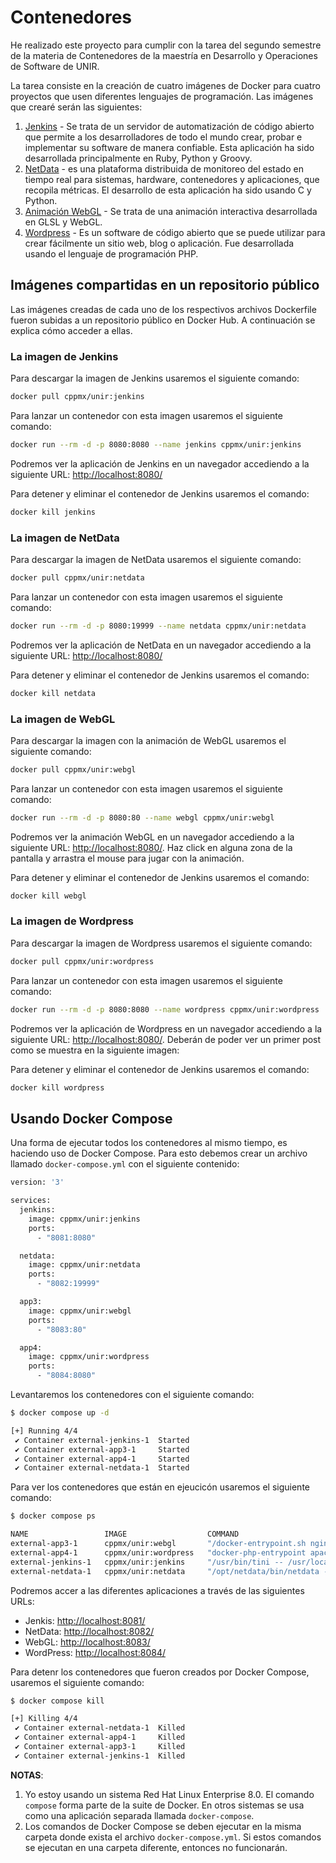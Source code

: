 # Contenedores

He realizado este proyecto para cumplir con la tarea del segundo semestre de la materia de Contenedores de la maestría en Desarrollo y Operaciones de Software de UNIR.

La tarea consiste en la creación de cuatro imágenes de Docker para cuatro proyectos que usen diferentes lenguajes de programación.
Las imágenes que crearé serán las siguientes:

1. [Jenkins](JENKINS.md) - Se trata de un servidor de automatización de código abierto que permite a los desarrolladores de todo el mundo crear, probar e implementar su software de manera confiable. Esta aplicación ha sido desarrollada principalmente en Ruby, Python y Groovy.
2. [NetData](NETDATA.md) - es una plataforma distribuida de monitoreo del estado en tiempo real para sistemas, hardware, contenedores y aplicaciones, que recopila métricas. El desarrollo de esta aplicación ha sido usando C y Python.
3. [Animación WebGL](WEBGL.md) - Se trata de una animación interactiva desarrollada en GLSL y WebGL.
4. [Wordpress](WORDPRESS.md) - Es un software de código abierto que se puede utilizar para crear fácilmente un sitio web, blog o aplicación. Fue desarrollada usando el lenguaje de programación PHP.

## Imágenes compartidas en un repositorio público

Las imágenes creadas de cada uno de los respectivos archivos Dockerfile fueron subidas a un repositorio público en Docker Hub. A continuación se explica cómo acceder a ellas.

### La imagen de Jenkins

Para descargar la imagen de Jenkins usaremos el siguiente comando:

```bash
docker pull cppmx/unir:jenkins
```

Para lanzar un contenedor con esta imagen usaremos el siguiente comando:

```bash
docker run --rm -d -p 8080:8080 --name jenkins cppmx/unir:jenkins
```

Podremos ver la aplicación de Jenkins en un navegador accediendo a la siguiente URL: <http://localhost:8080/>

Para detener y eliminar el contenedor de Jenkins usaremos el comando:

```bash
docker kill jenkins
```

### La imagen de NetData

Para descargar la imagen de NetData usaremos el siguiente comando:

```bash
docker pull cppmx/unir:netdata
```

Para lanzar un contenedor con esta imagen usaremos el siguiente comando:

```bash
docker run --rm -d -p 8080:19999 --name netdata cppmx/unir:netdata
```

Podremos ver la aplicación de NetData en un navegador accediendo a la siguiente URL: <http://localhost:8080/>

Para detener y eliminar el contenedor de Jenkins usaremos el comando:

```bash
docker kill netdata
```

### La imagen de WebGL

Para descargar la imagen con la animación de WebGL usaremos el siguiente comando:

```bash
docker pull cppmx/unir:webgl
```

Para lanzar un contenedor con esta imagen usaremos el siguiente comando:

```bash
docker run --rm -d -p 8080:80 --name webgl cppmx/unir:webgl
```

Podremos ver la animación WebGL en un navegador accediendo a la siguiente URL: <http://localhost:8080/>. Haz click en alguna zona de la pantalla y arrastra el mouse para jugar con la animación.

Para detener y eliminar el contenedor de Jenkins usaremos el comando:

```bash
docker kill webgl
```

### La imagen de Wordpress

Para descargar la imagen de Wordpress usaremos el siguiente comando:

```bash
docker pull cppmx/unir:wordpress
```

Para lanzar un contenedor con esta imagen usaremos el siguiente comando:

```bash
docker run --rm -d -p 8080:8080 --name wordpress cppmx/unir:wordpress
```

Podremos ver la aplicación de Wordpress en un navegador accediendo a la siguiente URL: <http://localhost:8080/>. Deberán de poder ver un primer post como se muestra en la siguiente imagen:

Para detener y eliminar el contenedor de Jenkins usaremos el comando:

```bash
docker kill wordpress
```

## Usando Docker Compose

Una forma de ejecutar todos los contenedores al mismo tiempo, es haciendo uso de Docker Compose. Para esto debemos crear un archivo llamado `docker-compose.yml` con el siguiente contenido:

```bash
version: '3'

services:
  jenkins:
    image: cppmx/unir:jenkins
    ports:
      - "8081:8080"

  netdata:
    image: cppmx/unir:netdata
    ports:
      - "8082:19999"

  app3:
    image: cppmx/unir:webgl
    ports:
      - "8083:80"

  app4:
    image: cppmx/unir:wordpress
    ports:
      - "8084:8080"
```

Levantaremos los contenedores con el siguiente comando:

```bash
$ docker compose up -d

[+] Running 4/4
 ✔ Container external-jenkins-1  Started                                                     0.0s 
 ✔ Container external-app3-1     Started                                                     0.0s 
 ✔ Container external-app4-1     Started                                                     0.0s 
 ✔ Container external-netdata-1  Started                                                     0.0s
```

Para ver los contenedores que están en ejeucicón usaremos el siguiente comando:

```bash
$ docker compose ps

NAME                 IMAGE                  COMMAND                                          SERVICE   CREATED              STATUS          PORTS
external-app3-1      cppmx/unir:webgl       "/docker-entrypoint.sh nginx -g 'daemon off;'"   app3      About a minute ago   Up 43 seconds   0.0.0.0:8083->80/tcp, :::8083->80/tcp
external-app4-1      cppmx/unir:wordpress   "docker-php-entrypoint apache2-foreground"       app4      About a minute ago   Up 43 seconds   80/tcp, 0.0.0.0:8084->8080/tcp, :::8084->8080/tcp
external-jenkins-1   cppmx/unir:jenkins     "/usr/bin/tini -- /usr/local/bin/jenkins.sh"     jenkins   About a minute ago   Up 43 seconds   50000/tcp, 0.0.0.0:8081->8080/tcp, :::8081->8080/tcp
external-netdata-1   cppmx/unir:netdata     "/opt/netdata/bin/netdata -D"                    netdata   About a minute ago   Up 43 seconds   0.0.0.0:8082->19999/tcp, :::8082->19999/tcp
```

Podremos accer a las diferentes aplicaciones a través de las siguientes URLs:

- Jenkis: <http://localhost:8081/>
- NetData: <http://localhost:8082/>
- WebGL: <http://localhost:8083/>
- WordPress: <http://localhost:8084/>

Para detenr los contenedores que fueron creados por Docker Compose, usaremos el siguiente comando:

```bash
$ docker compose kill

[+] Killing 4/4
 ✔ Container external-netdata-1  Killed                                                      0.2s 
 ✔ Container external-app4-1     Killed                                                      0.3s 
 ✔ Container external-app3-1     Killed                                                      0.4s 
 ✔ Container external-jenkins-1  Killed                                                      0.3s 
```

**NOTAS**:

1. Yo estoy usando un sistema Red Hat Linux Enterprise 8.0. El comando `compose` forma parte de la suite de Docker. En otros sistemas se usa como una aplicación separada llamada `docker-compose`.
2. Los comandos de Docker Compose se deben ejecutar en la misma carpeta donde exista el archivo `docker-compose.yml`. Si estos comandos se ejecutan en una carpeta diferente, entonces no funcionarán.
